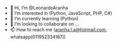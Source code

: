 - 👋 Hi, I’m @LeonardoAranha
- 👀 I’m interested in (Python, JavaScript, PHP, C#)
- 🌱 I’m currently learning (Python)
- 💞️ I’m looking to collaborate on ...
- 📫 How to reach me (aranha.l.a@hotmail.com, whatsapp(011952334187))

<!---
LeonardoAranha/LeonardoAranha is a ✨ special ✨ repository because its `README.md` (this file) appears on your GitHub profile.
You can click the Preview link to take a look at your changes.
--->
